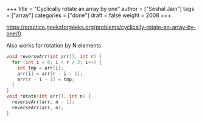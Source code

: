 +++
title = "Cyclically rotate an array by one"
author = ["Seshal Jain"]
tags = ["array"]
categories = ["done"]
draft = false
weight = 2008
+++

<https://practice.geeksforgeeks.org/problems/cyclically-rotate-an-array-by-one/0>

Also works for rotation by N elements

```cpp
void reverseArr(int arr[], int r) {
  for (int i = 0; i < r / 2; i++) {
    int tmp = arr[i];
    arr[i] = arr[r - i - 1];
    arr[r - i - 1] = tmp;
  }
}
void rotate(int arr[], int n) {
  reverseArr(arr, n - 1);
  reverseArr(arr, n);
}
```
